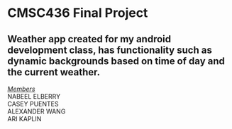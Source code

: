 # <h1> CMSC436 Final Project </h1>
<h2>
Weather app created for my android development class, has functionality such as dynamic backgrounds based on time of day and the current weather.</h2>
<ins><em>Members</em></ins><br>
 NABEEL ELBERRY<br>
CASEY PUENTES<br>
 ALEXANDER WANG<br>
 ARI KAPLIN<br>
